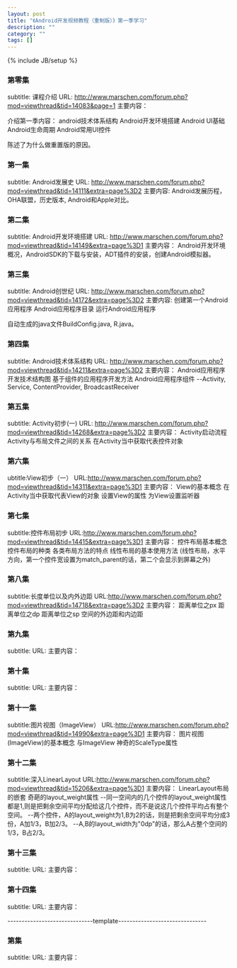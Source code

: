 ```yaml
---
layout: post
title: "《Android开发视频教程（重制版）》第一季学习"
description: ""
category: ""
tags: []
---
```

{% include JB/setup %}

### 第零集
subtitle: 课程介绍
URL: http://www.marschen.com/forum.php?mod=viewthread&tid=14083&page=1
主要内容：

介绍第一季内容：
android技术体系结构
Android开发环境搭建
Android UI基础
Android生命周期
Android常用UI控件

陈述了为什么做重置版的原因。


### 第一集
subtitle: Android发展史
URL: http://www.marschen.com/forum.php?mod=viewthread&tid=14111&extra=page%3D2
主要内容:
Android发展历程，OHA联盟，历史版本, Android和Apple对比。


### 第二集
subtitle: Android开发环境搭建
URL: http://www.marschen.com/forum.php?mod=viewthread&tid=14149&extra=page%3D1
主要内容：
Android开发环境概况，AndroidSDK的下载与安装，ADT插件的安装，创建Android模拟器。


### 第三集
subtitle: Android创世纪
URL: http://www.marschen.com/forum.php?mod=viewthread&tid=14172&extra=page%3D2
主要内容:
创建第一个Android应用程序
Android应用程序目录
运行Android应用程序

自动生成的java文件BuildConfig.java, R.java。


### 第四集
subtitle: Android技术体系结构
URL: http://www.marschen.com/forum.php?mod=viewthread&tid=14211&extra=page%3D2
主要内容：
Android应用程序开发技术结构图
基于组件的应用程序开发方法
Android应用程序组件
--Activity, Service, ContentProvider, BroadcastReceiver

### 第五集
subtitle: Activity初步(一)
URL: http://www.marschen.com/forum.php?mod=viewthread&tid=14268&extra=page%3D2
主要内容：
Activity启动流程
Activity与布局文件之间的关系
在Activity当中获取代表控件对象


### 第六集
ubtitle:View初步（一）
URL:http://www.marschen.com/forum.php?mod=viewthread&tid=14311&extra=page%3D1
主要内容：
View的基本概念
在Activity当中获取代表View的对象
设置View的属性
为View设置监听器

### 第七集
subtitle:控件布局初步
URL:http://www.marschen.com/forum.php?mod=viewthread&tid=14415&extra=page%3D1
主要内容：
控件布局基本概念
控件布局的种类
各类布局方法的特点
线性布局的基本使用方法
(线性布局，水平方向，第一个控件宽设置为match_parent的话，第二个会显示到屏幕之外)

### 第八集
subtitle:长度单位以及内外边距
URL:http://www.marschen.com/forum.php?mod=viewthread&tid=14718&extra=page%3D2
主要内容：
距离单位之px
距离单位之dp
距离单位之sp
空间的外边距和内边距


### 第九集
subtitle:
URL:
主要内容：


### 第十集
subtitle:
URL:
主要内容：


### 第十一集
subtitle:图片视图（ImageView）
URL:http://www.marschen.com/forum.php?mod=viewthread&tid=14990&extra=page%3D1
主要内容：
图片视图(ImageView)的基本概念
<ImageView/>与ImageView 
神奇的ScaleType属性


### 第十二集
subtitle:深入LinearLayout
URL:http://www.marschen.com/forum.php?mod=viewthread&tid=15206&extra=page%3D1
主要内容：
LinearLayout布局的嵌套
奇葩的layout_weight属性
--同一空间内的几个控件的layout_weight属性都是1,则是把剩余空间平均分配给这几个控件，而不是说这几个控件平均占有整个空间。
--两个控件，A的layout_weight为1,B为2的话，则是把剩余空间平均分成3份，A加1/3，B加2/3。
--A,B的layout_width为"0dp"的话，那么A占整个空间的1/3，B占2/3。

### 第十三集
subtitle:
URL:
主要内容：

### 第十四集
subtitle:
URL:
主要内容：



------------------------------template-------------------------------
### 第集
subtitle: 
URL:
主要内容：


